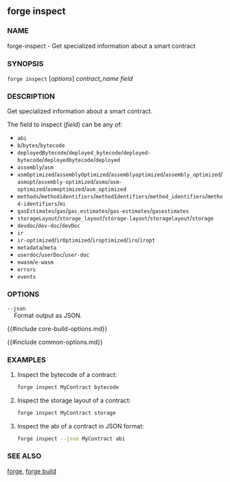 ## forge inspect

### NAME

forge-inspect - Get specialized information about a smart contract

### SYNOPSIS

``forge inspect`` [*options*] *contract_name* *field*

### DESCRIPTION

Get specialized information about a smart contract.

The field to inspect (*field*) can be any of:

- `abi`
- `b`/`bytes`/`bytecode`
- `deployedBytecode`/`deployed_bytecode`/`deployed-bytecode`/`deployedbytecode`/`deployed`
- `assembly`/`asm`
- `asmOptimized`/`assemblyOptimized`/`assemblyoptimized`/`assembly_optimized`/`asmopt`/`assembly-optimized`/`asmo`/`asm-optimized`/`asmoptimized`/`asm_optimized`
- `methods`/`methodidentifiers`/`methodIdentifiers`/`method_identifiers`/`method-identifiers`/`mi`
- `gasEstimates`/`gas`/`gas_estimates`/`gas-estimates`/`gasestimates`
- `storageLayout`/`storage_layout`/`storage-layout`/`storagelayout`/`storage`
- `devdoc`/`dev-doc`/`devDoc`
- `ir`
- `ir-optimized`/`irOptimized`/`iroptimized`/`iro`/`iropt`
- `metadata`/`meta`
- `userdoc`/`userDoc`/`user-doc`
- `ewasm`/`e-wasm`
- `errors`
- `events`

### OPTIONS

`--json`  
&nbsp;&nbsp;&nbsp;&nbsp;Format output as JSON.

{{#include core-build-options.md}}

{{#include common-options.md}}

### EXAMPLES

1. Inspect the bytecode of a contract:
    ```sh
    forge inspect MyContract bytecode
    ```

2. Inspect the storage layout of a contract:
    ```sh
    forge inspect MyContract storage
    ```

3. Inspect the abi of a contract in JSON format:
   ```sh
   forge inspect --json MyContract abi
   ```

### SEE ALSO

[forge](./forge.md), [forge build](./forge-build.md)
